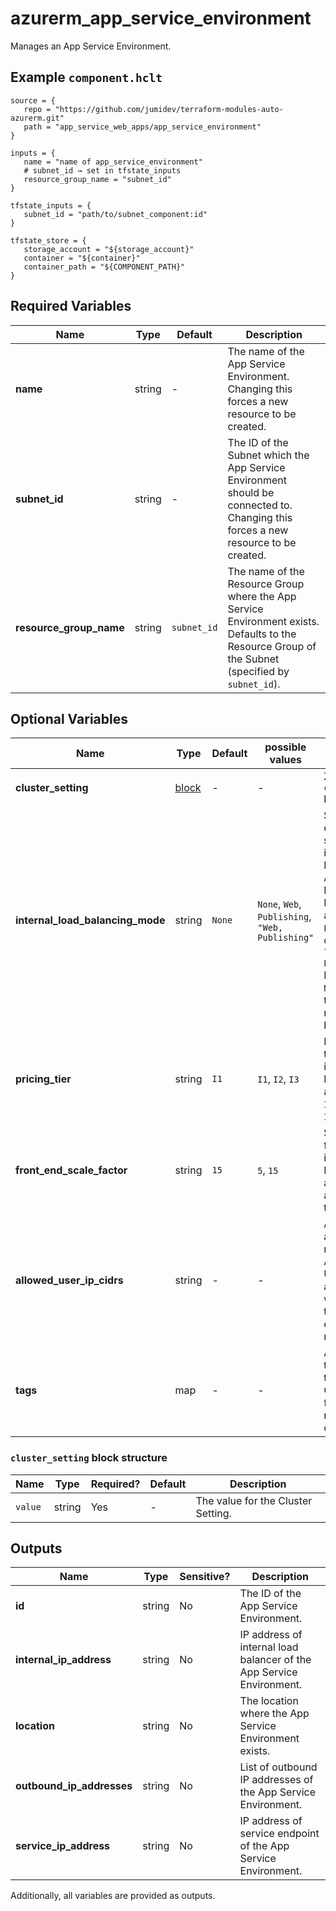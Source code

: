 # azurerm_app_service_environment

Manages an App Service Environment.

## Example `component.hclt`

```hcl
source = {
   repo = "https://github.com/jumidev/terraform-modules-auto-azurerm.git" 
   path = "app_service_web_apps/app_service_environment" 
}

inputs = {
   name = "name of app_service_environment" 
   # subnet_id → set in tfstate_inputs
   resource_group_name = "subnet_id" 
}

tfstate_inputs = {
   subnet_id = "path/to/subnet_component:id" 
}

tfstate_store = {
   storage_account = "${storage_account}" 
   container = "${container}" 
   container_path = "${COMPONENT_PATH}" 
}

```

## Required Variables

| Name | Type |  Default  |  Description |
| ---- | --------- |  ----------- | ----------- |
| **name** | string |  -  |  The name of the App Service Environment. Changing this forces a new resource to be created. | 
| **subnet_id** | string |  -  |  The ID of the Subnet which the App Service Environment should be connected to. Changing this forces a new resource to be created. | 
| **resource_group_name** | string |  `subnet_id`  |  The name of the Resource Group where the App Service Environment exists. Defaults to the Resource Group of the Subnet (specified by `subnet_id`). | 

## Optional Variables

| Name | Type |  Default  |  possible values |  Description |
| ---- | --------- |  ----------- | ----------- | ----------- |
| **cluster_setting** | [block](#cluster_setting-block-structure) |  -  |  -  |  Zero or more `cluster_setting` blocks. | 
| **internal_load_balancing_mode** | string |  `None`  |  `None`, `Web`, `Publishing`, `"Web, Publishing"`  |  Specifies which endpoints to serve internally in the Virtual Network for the App Service Environment. Possible values are `None`, `Web`, `Publishing` and combined value `"Web, Publishing"`. Defaults to `None`. Changing this forces a new resource to be created. | 
| **pricing_tier** | string |  `I1`  |  `I1`, `I2`, `I3`  |  Pricing tier for the front end instances. Possible values are `I1`, `I2` and `I3`. Defaults to `I1`. | 
| **front_end_scale_factor** | string |  `15`  |  `5`, `15`  |  Scale factor for front end instances. Possible values are between `5` and `15`. Defaults to `15`. | 
| **allowed_user_ip_cidrs** | string |  -  |  -  |  Allowed user added IP ranges on the ASE database. Use the addresses you want to set as the explicit egress address ranges. | 
| **tags** | map |  -  |  -  |  A mapping of tags to assign to the resource. Changing this forces a new resource to be created. | 

### `cluster_setting` block structure

| Name | Type | Required? | Default | Description |
| ---- | ---- | --------- | ------- | ----------- |
| `value` | string | Yes | - | The value for the Cluster Setting. |



## Outputs

| Name | Type | Sensitive? | Description |
| ---- | ---- | --------- | --------- |
| **id** | string | No  | The ID of the App Service Environment. | 
| **internal_ip_address** | string | No  | IP address of internal load balancer of the App Service Environment. | 
| **location** | string | No  | The location where the App Service Environment exists. | 
| **outbound_ip_addresses** | string | No  | List of outbound IP addresses of the App Service Environment. | 
| **service_ip_address** | string | No  | IP address of service endpoint of the App Service Environment. | 

Additionally, all variables are provided as outputs.
